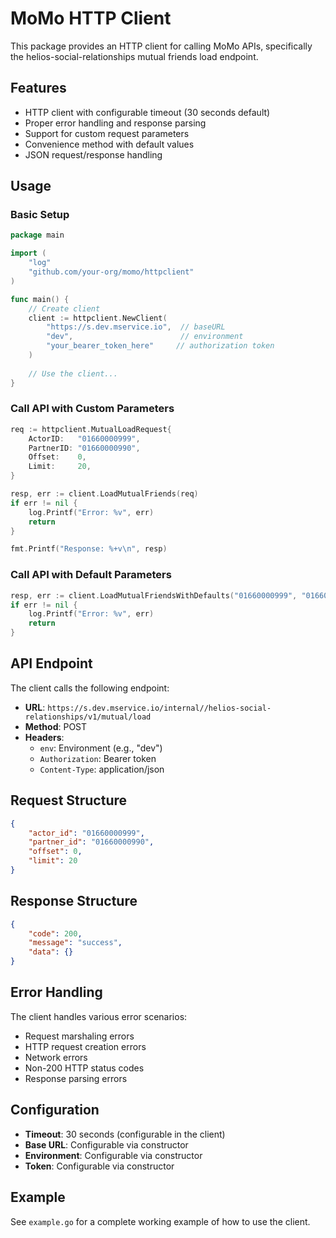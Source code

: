 # MoMo HTTP Client

This package provides an HTTP client for calling MoMo APIs, specifically the helios-social-relationships mutual friends load endpoint.

## Features

- HTTP client with configurable timeout (30 seconds default)
- Proper error handling and response parsing
- Support for custom request parameters
- Convenience method with default values
- JSON request/response handling

## Usage

### Basic Setup

```go
package main

import (
    "log"
    "github.com/your-org/momo/httpclient"
)

func main() {
    // Create client
    client := httpclient.NewClient(
        "https://s.dev.mservice.io",  // baseURL
        "dev",                        // environment
        "your_bearer_token_here"     // authorization token
    )
    
    // Use the client...
}
```

### Call API with Custom Parameters

```go
req := httpclient.MutualLoadRequest{
    ActorID:   "01660000999",
    PartnerID: "01660000990",
    Offset:    0,
    Limit:     20,
}

resp, err := client.LoadMutualFriends(req)
if err != nil {
    log.Printf("Error: %v", err)
    return
}

fmt.Printf("Response: %+v\n", resp)
```

### Call API with Default Parameters

```go
resp, err := client.LoadMutualFriendsWithDefaults("01660000999", "01660000990")
if err != nil {
    log.Printf("Error: %v", err)
    return
}
```

## API Endpoint

The client calls the following endpoint:
- **URL**: `https://s.dev.mservice.io/internal//helios-social-relationships/v1/mutual/load`
- **Method**: POST
- **Headers**:
  - `env`: Environment (e.g., "dev")
  - `Authorization`: Bearer token
  - `Content-Type`: application/json

## Request Structure

```json
{
    "actor_id": "01660000999",
    "partner_id": "01660000990",
    "offset": 0,
    "limit": 20
}
```

## Response Structure

```json
{
    "code": 200,
    "message": "success",
    "data": {}
}
```

## Error Handling

The client handles various error scenarios:
- Request marshaling errors
- HTTP request creation errors
- Network errors
- Non-200 HTTP status codes
- Response parsing errors

## Configuration

- **Timeout**: 30 seconds (configurable in the client)
- **Base URL**: Configurable via constructor
- **Environment**: Configurable via constructor
- **Token**: Configurable via constructor

## Example

See `example.go` for a complete working example of how to use the client.
